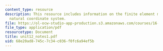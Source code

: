 ```yaml
---
content_type: resource
description: This resource includes information on the finite element method, and
  natural coordinate system.
file: https://ol-ocw-studio-app-production.s3.amazonaws.com/courses/16-21-techniques-for-structural-analysis-and-design-spring-2005/68e20ad8745c7c34c036f0fc6a94ef5b_unit12_notes1.pdf
file_type: application/pdf
resourcetype: Document
title: unit12_notes1.pdf
uid: 68e20ad8-745c-7c34-c036-f0fc6a94ef5b
---
```

